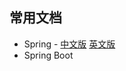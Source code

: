 ## 常用文档
- Spring - [中文版](document/spring/index.md)  [英文版](document/spring_en/index.md)
- Spring Boot
